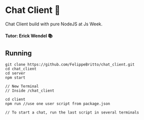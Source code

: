 # Chat Client :speech_balloon:

Chat Client build with pure NodeJS at Js Week.

#### Tutor: Erick Wendel :books:

## Running

``` JS
git clone https://github.com/FelippeBritto/chat_client.git
cd chat_client
cd server
npm start

// New Terminal
// Inside /chat_client

cd client
npm run //use one user script from package.json

// To start a chat, run the last script in several terminals

```

